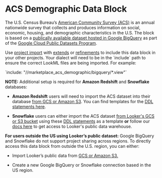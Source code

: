 # ACS Demographic Data Block


The U.S. Census Bureau’s [American Community Survey (ACS)](https://www.census.gov/programs-surveys/acs) is an annual nationwide survey that collects and produces information on social, economic, housing, and demographic characteristics in the U.S. The block is based on a [publically available dataset hosted in Google BigQuery](https://console.cloud.google.com/marketplace/details/united-states-census-bureau/acs?id=1282ab4c-78a4-4da5-8af8-cd693fe390ab) as part of the [Google Cloud Public Datasets Program](https://cloud.google.com/public-datasets?_ga=2.233975447.-840160752.1587661252).


Use [project import](https://docs.looker.com/data-modeling/learning-lookml/importing-projects) with [extends](https://docs.looker.com/data-modeling/learning-lookml/extends) or [refinements](https://docs.looker.com/data-modeling/learning-lookml/refinements) to include this data block in your other projects.
Your dialect will need to be in the \`include\` path to ensure the correct LookML files are being imported. For example:

\`include: "//marketplace_acs_demographic/bigquery/*.view"\`


**NOTE:** Additional setup is required for **Amazon Redshift** and **Snowflake** databases:

- **Amazon Redshift** users will need to import the ACS dataset into their database [from GCS or Amazon S3](https://docs.looker.com/data-modeling/looker-blocks#accessing_datasets_on_other_databases). You can find templates for the [DDL statements here](https://github.com/llooker/datablocks-acs/blob/master/readme.md).

- **Snowflake** users can either import the ACS dataset [from Looker's GCS or S3 bucket](https://docs.looker.com/data-modeling/looker-blocks#accessing_datasets_on_other_databases) using these [DDL statements](https://github.com/llooker/datablocks-acs/blob/master/readme.md) as a template **or** follow our [docs here](https://docs.looker.com/data-modeling/looker-blocks#accessing_datasets_on_snowflake) to get access to Looker's public data warehouse.

**For users outside the US using Looker’s public dataset:** Google BigQuery and Snowflake do not support project sharing across regions. To directly access this data block from outside the U.S. region, you can either:
- Import Looker’s public data from [GCS or Amazon S3.](https://docs.looker.com/data-modeling/looker-blocks#accessing_datasets_on_other_databases)

- Create a new Google BigQuery or Snowflake connection based in the US region.

